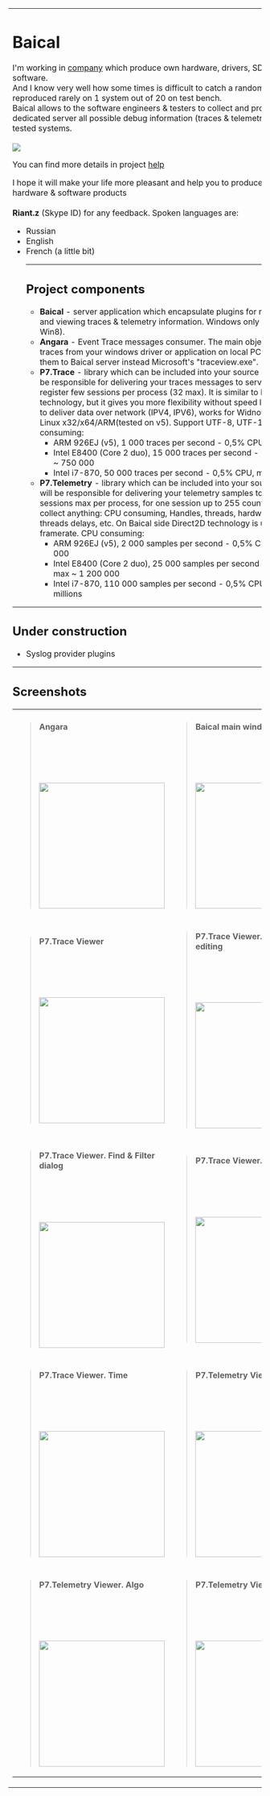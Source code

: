 <table cellpadding='2' width='100%' border='0' cellspacing='0'>
<tr>
<td width='70%'>
<h1>Baical</h1>
I'm working in <a href='http://news.vitecmm.com/'>company</a> which produce own hardware, drivers, SDK, end user software.<br>
And I know very well how some times is difficult to catch a random error, which is reproduced rarely on 1 system out of 20 on test bench.<br>
Baical allows to the software engineers & testers to collect and process on one dedicated server all possible debug information (traces & telemetry) from multiple tested systems.<br>
<br>
<img src='http://baical.googlecode.com/svn/wiki/Images/About.png' />

You can find more details in project <a href='http://code.google.com/p/baical/wiki/Help'>help</a>

I hope it will make your life more pleasant and help you to produce a more stable hardware & software products<br>
<br>
<b>Riant.z</b> (Skype ID) for any feedback. Spoken languages are:<br>
<ul><li>Russian<br>
</li><li>English<br>
</li><li>French (a little bit)<br>
<hr />
<h2>Project components</h2>
<ul><li><b>Baical</b> - server application which encapsulate plugins for receiving, storing and viewing traces & telemetry information. Windows only (XP, Vista, Win7, Win8).<br>
</li><li><b>Angara</b> - Event Trace messages consumer. The main objective is receive traces from your windows driver or application on local PC and redeliver them to Baical server instead Microsoft's "traceview.exe".<br>
</li><li><b>P7.Trace</b> - library which can be included into your source code and it will be responsible for delivering your traces messages to server.  You can register few sessions per process (32 max). It is similar to Event Trace MS technology, but it gives you more flexibility without speed limitation. It allow to deliver data over network (IPV4, IPV6), works for Widnows x32/x64, Linux x32/x64/ARM(tested on v5). Support UTF-8, UTF-16 strings. CPU consuming:<br>
<ul><li>ARM 926EJ (v5), 1 000 traces per second - 0,5% CPU, max ~20 000<br>
</li><li>Intel E8400 (Core 2 duo), 15 000 traces per second - 0,5% CPU, max ~ 750 000<br>
</li><li>Intel i7-870, 50 000 traces per second - 0,5% CPU, max ~2.5 millions<br>
</li></ul></li><li><b>P7.Telemetry</b> - library which can be included into your source code and it will be responsible for delivering your telemetry samples to server. 32 sessions max per process, for one session up to 255 counters, you can collect anything: CPU consuming, Handles, threads, hardware counters, threads delays, etc. On Baical side Direct2D technology is used for realtime framerate. CPU consuming:<br>
<ul><li>ARM 926EJ (v5), 2 000 samples per second - 0,5% CPU, max ~50 000<br>
</li><li>Intel E8400 (Core 2 duo), 25 000 samples per second - 0,5% CPU, max ~ 1 200 000<br>
</li><li>Intel i7-870, 110 000 samples per second - 0,5% CPU, max ~3.5 millions</li></ul></li></ul></li></ul>

<hr />
<h2>Under construction</h2>
<ul><li>Syslog provider plugins</li></ul>

<hr />
<h2>Screenshots</h2>
<table cellpadding='2' width='500px' border='0' cellspacing='0'>
<blockquote><tr>
<blockquote><td width='250'>
<blockquote>

<H4>

Angara<br>
<br>
</H4><br>
<br>
<br>
<a href='http://baical.googlecode.com/svn/wiki/Images/Angara.png'><img src='http://baical.googlecode.com/svn/wiki/Images/Angara.png' alt='' width='250' /></a>
</blockquote></td>
<td width='250'>
<blockquote>

<H4>

Baical main windows<br>
<br>
</H4><br>
<br>
<br>
<a href='http://baical.googlecode.com/svn/wiki/Images/Baical_Main.png'><img src='http://baical.googlecode.com/svn/wiki/Images/Baical_Main.png' alt='' width='250' /></a>
</blockquote></td>
</blockquote></tr>
<tr>
<blockquote><td width='250'>
<blockquote>

<H4>

P7.Trace Viewer<br>
<br>
</H4><br>
<br>
<br>
<a href='http://baical.googlecode.com/svn/wiki/Images/P7Viewer_Driver.png'><img src='http://baical.googlecode.com/svn/wiki/Images/P7Viewer_Driver.png' alt='' width='250' /></a>
</blockquote></td>
<td width='250'>
<blockquote>

<H4>

P7.Trace Viewer. Color scheme editing<br>
<br>
</H4><br>
<br>
<br>
<a href='http://baical.googlecode.com/svn/wiki/Images/P7Viewer_Colors.png'><img src='http://baical.googlecode.com/svn/wiki/Images/P7Viewer_Colors.png' alt='' width='250' /></a>
</blockquote></td>
</blockquote></tr>
<tr>
<blockquote><td width='250'>
<blockquote>

<H4>

P7.Trace Viewer. Find & Filter dialog<br>
<br>
</H4><br>
<br>
<br>
<a href='http://baical.googlecode.com/svn/wiki/Images/P7Viewer_Find.png'><img src='http://baical.googlecode.com/svn/wiki/Images/P7Viewer_Find.png' alt='' width='250' /></a>
</blockquote></td>
<td width='250'>
<blockquote>

<H4>

P7.Trace Viewer. Menu<br>
<br>
</H4><br>
<br>
<br>
<a href='http://baical.googlecode.com/svn/wiki/Images/P7Viewer_Menu.png'><img src='http://baical.googlecode.com/svn/wiki/Images/P7Viewer_Menu.png' alt='' width='250' /></a>
</blockquote></td>
</blockquote></tr>
<tr>
<blockquote><td width='250'>
<blockquote>

<H4>

P7.Trace Viewer. Time<br>
<br>
</H4><br>
<br>
<br>
<a href='http://baical.googlecode.com/svn/wiki/Images/P7Viewer_Time.png'><img src='http://baical.googlecode.com/svn/wiki/Images/P7Viewer_Time.png' alt='' width='250' /></a>
</blockquote></td>
<td width='250'>
<blockquote>

<H4>

P7.Telemetry Viewer<br>
<br>
</H4><br>
<br>
<br>
<a href='http://baical.googlecode.com/svn/wiki/Images/P7Telemetry.png'><img src='http://baical.googlecode.com/svn/wiki/Images/P7Telemetry.png' alt='' width='250' /></a>
</blockquote></td>
</blockquote></tr>
<tr>
<blockquote><td width='250'>
<blockquote>

<H4>

P7.Telemetry Viewer. Algo<br>
<br>
</H4><br>
<br>
<br>
<a href='http://baical.googlecode.com/svn/wiki/Images/P7Telemetry_Algo.png'><img src='http://baical.googlecode.com/svn/wiki/Images/P7Telemetry_Algo.png' alt='' width='250' /></a>
</blockquote></td>
<td width='250'>
<blockquote>

<H4>

P7.Telemetry Viewer.Menu<br>
<br>
</H4><br>
<br>
<br>
<a href='http://baical.googlecode.com/svn/wiki/Images/P7Telemetry_Menu.png'><img src='http://baical.googlecode.com/svn/wiki/Images/P7Telemetry_Menu.png' alt='' width='250' /></a>
</blockquote></td>
</blockquote></tr>
</table>
</td></blockquote>

<td width='20%' align='right' valign='top'>
<h3>News:</h3>
<b>2013.02.03</b> Baical, Angara, SDK were <a href='http://code.google.com/p/baical/wiki/Download'>released</a><br />
<b>2012.11.18</b> Baical was <a href='http://code.google.com/p/baical/wiki/Download'>released</a><br />
</td>
</tr>
</table>